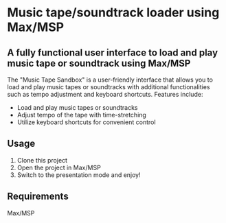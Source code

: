 # Music tape/soundtrack loader using Max/MSP

## A fully functional user interface to load and play music tape or soundtrack using Max/MSP

The "Music Tape Sandbox" is a user-friendly interface that allows you to load and play music tapes or soundtracks with additional functionalities such as tempo adjustment and keyboard shortcuts. Features include:
* Load and play music tapes or soundtracks
* Adjust tempo of the tape with time-stretching
* Utilize keyboard shortcuts for convenient control

## Usage

1. Clone this project
2. Open the project in Max/MSP
3. Switch to the presentation mode and enjoy!

## Requirements

Max/MSP